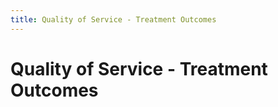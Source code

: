 ```yaml
---
title: Quality of Service - Treatment Outcomes
---
```


# Quality of Service - Treatment Outcomes
